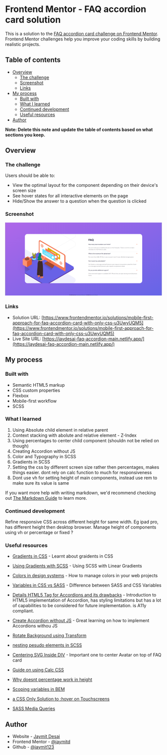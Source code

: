 # Frontend Mentor - FAQ accordion card solution

This is a solution to the [FAQ accordion card challenge on Frontend Mentor](https://www.frontendmentor.io/challenges/faq-accordion-card-XlyjD0Oam). Frontend Mentor challenges help you improve your coding skills by building realistic projects. 

## Table of contents

- [Overview](#overview)
  - [The challenge](#the-challenge)
  - [Screenshot](#screenshot)
  - [Links](#links)
- [My process](#my-process)
  - [Built with](#built-with)
  - [What I learned](#what-i-learned)
  - [Continued development](#continued-development)
  - [Useful resources](#useful-resources)
- [Author](#author)


**Note: Delete this note and update the table of contents based on what sections you keep.**

## Overview

### The challenge

Users should be able to:

- View the optimal layout for the component depending on their device's screen size
- See hover states for all interactive elements on the page
- Hide/Show the answer to a question when the question is clicked

### Screenshot

![](./screenshot.png)


### Links

- Solution URL: [https://www.frontendmentor.io/solutions/mobile-first-approach-for-faq-accordion-card-with-only-css-u3UwyUQM5](https://www.frontendmentor.io/solutions/mobile-first-approach-for-faq-accordion-card-with-only-css-u3UwyUQM5)
- Live Site URL: [https://jaydesai-faq-accordion-main.netlify.app/](https://jaydesai-faq-accordion-main.netlify.app/)

## My process

### Built with

- Semantic HTML5 markup
- CSS custom properties
- Flexbox
- Mobile-first workflow
- SCSS



### What I learned

1. Using Absolute child element in relative parent
2. Context stacking with abolute and relative element - Z-Index 
3. Using percentages to center child component (shouldn not be relied on though)
4. Creating Accordion without JS
5. Color and Typography in SCSS
6. Gradients in SCSS
7. Setting the css by different screen size rather then percentages, makes things easier. dont rely on calc function to much for responsiveness
8. Dont use vh for setting height of main components, instead use rem to make sure its value is same


If you want more help with writing markdown, we'd recommend checking out [The Markdown Guide](https://www.markdownguide.org/) to learn more.


### Continued development

Refine responsive CSS across different height for same width. Eg ipad pro, has different height then desktop browser.
Manage height of components using vh or percentage or fixed ?

### Useful resources

- [Gradients in CSS](https://css-tricks.com/css3-gradients/) - Learnt about graidents in CSS
- [Using Gradients with SCSS](https://medium.com/@alvaro.saburido/applying-gradient-trends-in-sass-cf825d70f5fe) - Using SCSS with Linear Gradients
- [Colors in design systems](https://medium.com/codyhouse/create-your-design-system-part-3-colors-798e4729921f) - How to manage colors in your web projects
- [Variables in CSS vs SASS](https://css-tricks.com/difference-between-types-of-css-variables/) - Difference between SASS and CSS Variables
- [Details HTML5 Tag for Accordions and its drawbacks](https://developer.mozilla.org/en-US/docs/Web/HTML/Element/details) - Introduction to HTML5 implementation of Accordion, has styling limitations but has a lot of capabilities to be considered for future implementation. is A11y compliant.
- [Create Accordion without JS](https://stackoverflow.com/questions/13630229/can-i-have-an-onclick-effect-in-css) - Great learning on how to implement Accordions withou JS

- [Rotate Background using Transform](https://www.sitepoint.com/css3-transform-background-image/)
- [nesting pesudo elements in SCSS](https://marksheet.io/sass-nesting.html)
- [Centering SVG Inside DIV](https://stackoverflow.com/questions/41822510/center-an-svg-inside-a-div) - Important one to center Avatar on top of FAQ card
- [Guide on using Calc CSS](https://css-tricks.com/a-complete-guide-to-calc-in-css/)
- [Why doesnt percentage work in height](https://stackoverflow.com/questions/5657964/css-why-doesn-t-percentage-height-work)
- [Scoping variables in BEM](https://css-tricks.com/using-sass-control-scope-bem-naming/)
- [a CSS Only Solution to :hover on Touchscreens](https://dzone.com/articles/finally-a-css-only-solution-to-hover-on-touchscree)
- [SASS Media Queries](https://css-tricks.com/approaches-media-queries-sass/)
## Author

- Website - [Jaymit Desai](https://www.jaymitdesai.com)
- Frontend Mentor - [@jaymitd](https://www.frontendmentor.io/profile/jaymitd)
- Github - [@jaymit123](https://github.com/jaymit123)


